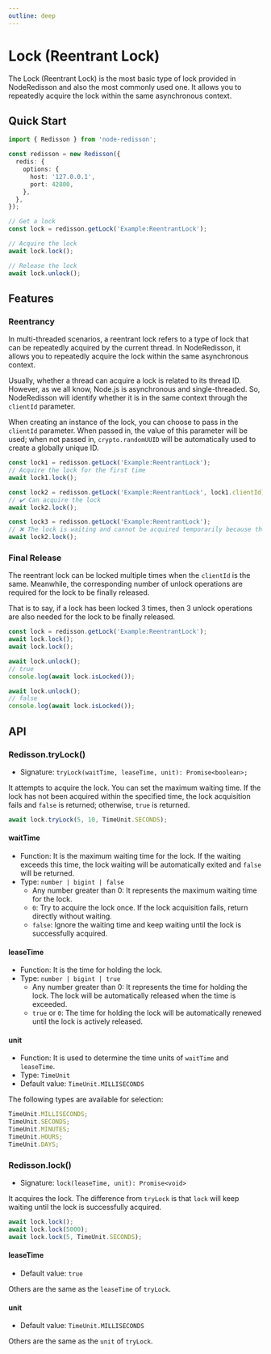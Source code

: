 ```yaml
---
outline: deep
---
```


# Lock (Reentrant Lock)

The Lock (Reentrant Lock) is the most basic type of lock provided in NodeRedisson and also the most commonly used one. It allows you to repeatedly acquire the lock within the same asynchronous context.

## Quick Start

```ts
import { Redisson } from 'node-redisson';

const redisson = new Redisson({
  redis: {
    options: {
      host: '127.0.0.1',
      port: 42800,
    },
  },
});

// Get a lock
const lock = redisson.getLock('Example:ReentrantLock');

// Acquire the lock
await lock.lock();

// Release the lock
await lock.unlock();
```

## Features

### Reentrancy

In multi-threaded scenarios, a reentrant lock refers to a type of lock that can be repeatedly acquired by the current thread. In NodeRedisson, it allows you to repeatedly acquire the lock within the same asynchronous context.

Usually, whether a thread can acquire a lock is related to its thread ID. However, as we all know, Node.js is asynchronous and single-threaded. So, NodeRedisson will identify whether it is in the same context through the `clientId` parameter.

When creating an instance of the lock, you can choose to pass in the `clientId` parameter. When passed in, the value of this parameter will be used; when not passed in, `crypto.randomUUID` will be automatically used to create a globally unique ID.

```ts
const lock1 = redisson.getLock('Example:ReentrantLock');
// Acquire the lock for the first time
await lock1.lock();

const lock2 = redisson.getLock('Example:ReentrantLock', lock1.clientId);
// ✔️ Can acquire the lock
await lock2.lock();

const lock3 = redisson.getLock('Example:ReentrantLock');
// ❌ The lock is waiting and cannot be acquired temporarily because the lock has been acquired by other clients
await lock2.lock();
```

### Final Release

The reentrant lock can be locked multiple times when the `clientId` is the same. Meanwhile, the corresponding number of unlock operations are required for the lock to be finally released.

That is to say, if a lock has been locked 3 times, then 3 unlock operations are also needed for the lock to be finally released.

```ts
const lock = redisson.getLock('Example:ReentrantLock');
await lock.lock();
await lock.lock();

await lock.unlock();
// true
console.log(await lock.isLocked());

await lock.unlock();
// false
console.log(await lock.isLocked());
```

## API

### Redisson.tryLock()

- Signature: `tryLock(waitTime, leaseTime, unit): Promise<boolean>;`

It attempts to acquire the lock. You can set the maximum waiting time. If the lock has not been acquired within the specified time, the lock acquisition fails and `false` is returned; otherwise, `true` is returned.

```ts
await lock.tryLock(5, 10, TimeUnit.SECONDS);
```

#### waitTime

- Function: It is the maximum waiting time for the lock. If the waiting exceeds this time, the lock waiting will be automatically exited and `false` will be returned.
- Type: `number | bigint | false`
  - Any number greater than 0: It represents the maximum waiting time for the lock.
  - `0`: Try to acquire the lock once. If the lock acquisition fails, return directly without waiting.
  - `false`: Ignore the waiting time and keep waiting until the lock is successfully acquired.

#### leaseTime

- Function: It is the time for holding the lock.
- Type: `number | bigint | true`
  - Any number greater than 0: It represents the time for holding the lock. The lock will be automatically released when the time is exceeded.
  - `true` or `0`: The time for holding the lock will be automatically renewed until the lock is actively released.

#### unit

- Function: It is used to determine the time units of `waitTime` and `leaseTime`.
- Type: `TimeUnit`
- Default value: `TimeUnit.MILLISECONDS`

The following types are available for selection:

```ts
TimeUnit.MILLISECONDS;
TimeUnit.SECONDS;
TimeUnit.MINUTES;
TimeUnit.HOURS;
TimeUnit.DAYS;
```

### Redisson.lock()

- Signature: `lock(leaseTime, unit): Promise<void>`

It acquires the lock. The difference from `tryLock` is that `lock` will keep waiting until the lock is successfully acquired.

```ts
await lock.lock();
await lock.lock(5000);
await lock.lock(5, TimeUnit.SECONDS);
```

#### leaseTime

- Default value: `true`

Others are the same as the `leaseTime` of `tryLock`.

#### unit

- Default value: `TimeUnit.MILLISECONDS`

Others are the same as the `unit` of `tryLock`.
